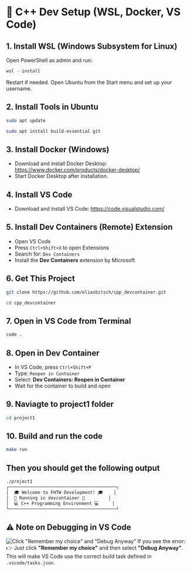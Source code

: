 # 🚀 C++ Dev Setup (WSL, Docker, VS Code)

## 1. Install WSL (Windows Subsystem for Linux)
Open PowerShell as admin and run:
```powershell
wsl --install
```
Restart if needed. Open Ubuntu from the Start menu and set up your username.

## 2. Install Tools in Ubuntu
```bash
sudo apt update
```
```bash
sudo apt install build-essential git
```

## 3. Install Docker (Windows)
- Download and install Docker Desktop: https://www.docker.com/products/docker-desktop/
- Start Docker Desktop after installation.

## 4. Install VS Code
- Download and install VS Code: https://code.visualstudio.com/

## 5. Install Dev Containers (Remote) Extension
- Open VS Code
- Press `Ctrl+Shift+X` to open Extensions
- Search for: `Dev Containers`
- Install the **Dev Containers** extension by Microsoft

## 6. Get This Project
```bash
git clone https://github.com/eliasbitsch/cpp_devcontainer.git
```

```bash
cd cpp_devcontainer
```

## 7. Open in VS Code from Terminal
```bash
code .
```

## 8. Open in Dev Container
- In VS Code, press `Ctrl+Shift+P`
- Type: `Reopen in Container`
- Select: **Dev Containers: Reopen in Container**
- Wait for the container to build and open

## 9. Naviagte to project1 folder
```bash
cd project1
```

## 10. Build and run the code
```bash
make run
```
## Then you should get the following output
```bash
./project1
┌─────────────────────────────────────────┐
│  🎓 Welcome to FHTW Development! 🎓    │
│  🤖 Running in devcontainer 🤖         │
│  💻 C++ Programming Environment 💻     │
└─────────────────────────────────────────┘
```


## ⚠️ Note on Debugging in VS Code
![Click "Remember my choice" and "Debug Anyway"](debug-anyway.png)
If you see the error:
👉 Just click **"Remember my choice"** and then select **"Debug Anyway"**.
This will make VS Code use the correct build task defined in `.vscode/tasks.json`.
